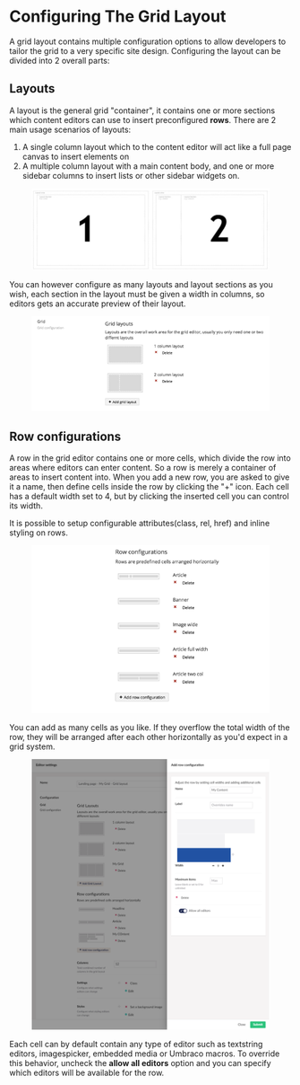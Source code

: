 # Configuring The Grid Layout

A grid layout contains multiple configuration options to allow developers to tailor the grid to a very specific site design. Configuring the layout can be divided into 2 overall parts:

## Layouts

A layout is the general grid "container", it contains one or more sections which content editors can use to insert preconfigured **rows**. There are 2 main usage scenarios of layouts:

1. A single column layout which to the content editor will act like a full page canvas to insert elements on
2. A multiple column layout with a main content body, and one or more sidebar columns to insert lists or other sidebar widgets on.

<figure><img src="../../../../../../../11/umbraco-cms/fundamentals/backoffice/property-editors/built-in-property-editors/grid-layout/Images/Grid-layout-scenarios.jpg" alt=""><figcaption></figcaption></figure>

You can however configure as many layouts and layout sections as you wish, each section in the layout must be given a width in columns, so editors gets an accurate preview of their layout.

<figure><img src="../../../../../../../11/umbraco-cms/fundamentals/backoffice/property-editors/built-in-property-editors/grid-layout/Images/layouts.png" alt=""><figcaption></figcaption></figure>

## Row configurations

A row in the grid editor contains one or more cells, which divide the row into areas where editors can enter content. So a row is merely a container of areas to insert content into. When you add a new row, you are asked to give it a name, then define cells inside the row by clicking the "+" icon. Each cell has a default width set to 4, but by clicking the inserted cell you can control its width.

It is possible to setup configurable attributes(class, rel, href) and inline styling on rows.

<figure><img src="../../../../../../../11/umbraco-cms/fundamentals/backoffice/property-editors/built-in-property-editors/grid-layout/Images/rows.png" alt=""><figcaption></figcaption></figure>

You can add as many cells as you like. If they overflow the total width of the row, they will be arranged after each other horizontally as you'd expect in a grid system.

<figure><img src="../../../../../../../11/umbraco-cms/fundamentals/backoffice/property-editors/built-in-property-editors/grid-layout/Images/Grid-config.png" alt=""><figcaption></figcaption></figure>

Each cell can by default contain any type of editor such as textstring editors, imagespicker, embedded media or Umbraco macros. To override this behavior, uncheck the **allow all editors** option and you can specify which editors will be available for the row.

